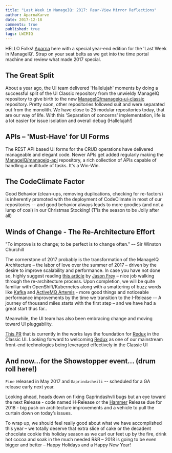 ```yaml
---
title: "Last Week in ManageIQ: 2017: Rear-View Mirror Reflections"
author: AparnaKarve
date: 2017-12-18
comments: true
published: true
tags: LWIMIQ
---
```


HELLO Folks! [Aparna](https://github.com/AparnaKarve) here with a special year-end edition for the 'Last Week in ManageIQ'.  Strap on your seat belts as we get into the time portal machine and review what made 2017 special.


## The Great Split

About a year ago, the UI team delivered 'Hallelujah' moments  by doing a successful split of the UI Classic repository from the unwieldy ManageIQ repository to give birth to the new [ManageIQ/manageiq-ui-classic](https://github.com/ManageIQ/manageiq-ui-classic) repository. Pretty soon, other repositories followed suit and were separated out from the monolith. We have close to 25 modular repositories today, that are our way of life. With this 'Separation of concerns' implementation, life is a lot easier for issue isolation and overall debug (Hallelujah!)


## APIs – 'Must-Have' for UI Forms  

The REST API based UI forms for the CRUD operations have delivered manageable and elegant code. 
Newer APIs get added regularly making the [ManageIQ/manageiq-api](https://github.com/ManageIQ/manageiq-api) repository, a rich collection of APIs capable of handling a multitude of tasks. It's a Win-Win.


## The CodeClimate Factor

Good Behavior (clean-ups, removing duplications, checking for re-factors) is inherently promoted with the deployment of CodeClimate in most of our repositories -- and good behavior always leads to more goodies (and not a lump of coal) in our Christmas Stocking!  (T’is the season to be Jolly after all)


## Winds of Change - The Re-Architecture Effort 

"To improve is to change; to be perfect is to change often." –- Sir Winston Churchill

The cornerstone of 2017 probably is the transformation of the ManageIQ Architecture – the labor of love over the summer of 2017 – driven by the desire to improve scalability and performance. In case you have not done so, highly suggest reading [this article](http://manageiq.org/blog/2017/10/h-release-rearchitecture/) by [Jason Frey](https://github.com/Fryguy) – nice job walking through the re-architecture process. Upon completion, we will be quite familiar with OpenShift/Kubernetes along with a smattering of buzz words like [Kafka](https://kafka.apache.org/) and [ActiveMQ Artemis](https://activemq.apache.org/artemis/) - more good things and noticeable performance improvements by the time we transition to the I-Release -- A journey of thousand miles starts with the first step – and we have had a great start thus far..

Meanwhile, the UI team has also been embracing change and moving toward UI pluggability.  

[This PR](https://github.com/ManageIQ/manageiq-ui-classic/pull/2504) that is currently in the works lays the foundation for [Redux](https://redux.js.org/) in the Classic UI.  Looking forward to welcoming [Redux](https://redux.js.org/) as one of our mainstream front-end technologies being leveraged effectively in the Classic UI


## And now...for the Showstopper event... (drum roll here!) 

`Fine` released in May 2017 and `Gaprindashvili` -- scheduled for a GA release early next year.



Looking ahead, heads down on fixing Gaprindashvli bugs but an eye toward the next Release - code named H-Release or the [Hammer](https://en.wikipedia.org/wiki/Jon_Ludvig_Hammer) Release due for 2018 -  big push on architecture improvements and a vehicle to pull the curtain down on today’s issues.


To wrap up, we should feel really good about what we have accomplished this year – we totally deserve that extra slice of cake or the decadent chocolate cookie this holiday season as we curl our feet up by the fire, drink hot cocoa and soak in the much needed R&R – 2018 is going to be even bigger and better – Happy Holidays and a Happy New Year!

